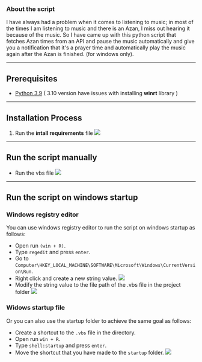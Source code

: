 ### About the script
I have always had a problem when it comes to listening to music; in most of the times I am listening to music and there is an Azan, I miss out hearing it because of the music. 
So I have came up with this python script that fetches Azan times from an API and pause the music automatically and give you a notification that it's a prayer time and automatically play the music again after the Azan is finished. (for windows only).
***
## Prerequisites
* [Python 3.9](https://www.python.org/downloads/release/python-399/) ( 3.10 version have issues with installing **winrt** library )  
***
## Installation Process  
1. Run the **intall requirements** file
![](https://github.com/HusseinSamy/PrayerTimesAudioPause/blob/main/gifs/InstallRequirements.gif)
***
## Run the script manually
* Run the vbs file
![](https://github.com/HusseinSamy/PrayerTimesAudioPause/blob/main/gifs/OpenVbsFile.gif)
***
## Run the script on windows startup 
### Windows registry editor
You can use windows registry editor to run the script on windows startup as follows:

* Open run ```(win + R)```.
* Type ```regedit``` and press ```enter```.
* Go to ``` Computer\HKEY_LOCAL_MACHINE\SOFTWARE\Microsoft\Windows\CurrentVersion\Run ```.
* Right click and create a new string value.
![](https://github.com/HusseinSamy/PrayerTimesAudioPause/blob/main/gifs/CreateNewStringValue.gif)
* Modify the string value to the file path of the .vbs file in the project folder
![](https://github.com/HusseinSamy/PrayerTimesAudioPause/blob/main/gifs/ModifyTheValueData.gif)
### Widows startup file 
Or you can also use the startup folder to achieve the same goal as follows: 
* Create a shortcut to the ```.vbs``` file in the directory. 
* Open run ```win + R```.
* Type ```shell:startup``` and press ```enter```.
* Move the shortcut that you have made to the ```startup``` folder.
![](https://github.com/HusseinSamy/PrayerTimesAudioPause/blob/main/gifs/CreateShortCut.gif)
